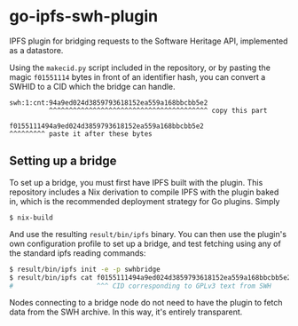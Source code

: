 # go-ipfs-swh-plugin

IPFS plugin for bridging requests to the Software Heritage API,
implemented as a datastore.

Using the `makecid.py` script included in the repository, or by pasting
the magic `f01551114` bytes in front of an identifier hash, you can
convert a SWHID to a CID which the bridge can handle.

```
swh:1:cnt:94a9ed024d3859793618152ea559a168bbcbb5e2
          ^^^^^^^^^^^^^^^^^^^^^^^^^^^^^^^^^^^^^^^^ copy this part

f0155111494a9ed024d3859793618152ea559a168bbcbb5e2
^^^^^^^^^ paste it after these bytes
```

## Setting up a bridge

To set up a bridge, you must first have IPFS built with the plugin.
This repository includes a Nix derivation to compile IPFS with the
plugin baked in, which is the recommended deployment strategy for Go
plugins. Simply

```
$ nix-build
```

And use the resulting `result/bin/ipfs` binary. You can then use the
plugin's own configuration profile to set up a bridge, and test fetching
using any of the standard ipfs reading commands:

```bash
$ result/bin/ipfs init -e -p swhbridge
$ result/bin/ipfs cat f0155111494a9ed024d3859793618152ea559a168bbcbb5e2
#                     ^^^ CID corresponding to GPLv3 text from SWH
```

Nodes connecting to a bridge node do not need to have the plugin to
fetch data from the SWH archive. In this way, it's entirely transparent.